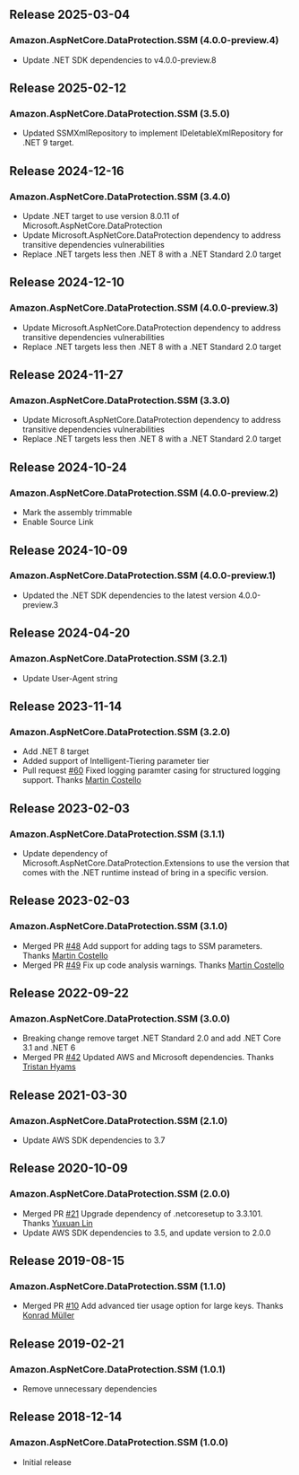 ## Release 2025-03-04

### Amazon.AspNetCore.DataProtection.SSM (4.0.0-preview.4)
* Update .NET SDK dependencies to v4.0.0-preview.8

## Release 2025-02-12

### Amazon.AspNetCore.DataProtection.SSM (3.5.0)
* Updated SSMXmlRepository to implement IDeletableXmlRepository for .NET 9 target.

## Release 2024-12-16

### Amazon.AspNetCore.DataProtection.SSM (3.4.0)
* Update .NET target to use version 8.0.11 of Microsoft.AspNetCore.DataProtection
* Update Microsoft.AspNetCore.DataProtection dependency to address transitive dependencies vulnerabilities
* Replace .NET targets less then .NET 8 with a .NET Standard 2.0 target

## Release 2024-12-10

### Amazon.AspNetCore.DataProtection.SSM (4.0.0-preview.3)
* Update Microsoft.AspNetCore.DataProtection dependency to address transitive dependencies vulnerabilities
* Replace .NET targets less then .NET 8 with a .NET Standard 2.0 target

## Release 2024-11-27

### Amazon.AspNetCore.DataProtection.SSM (3.3.0)
* Update Microsoft.AspNetCore.DataProtection dependency to address transitive dependencies vulnerabilities
* Replace .NET targets less then .NET 8 with a .NET Standard 2.0 target

## Release 2024-10-24

### Amazon.AspNetCore.DataProtection.SSM (4.0.0-preview.2)
* Mark the assembly trimmable
* Enable Source Link

## Release 2024-10-09

### Amazon.AspNetCore.DataProtection.SSM (4.0.0-preview.1)
* Updated the .NET SDK dependencies to the latest version 4.0.0-preview.3

## Release 2024-04-20

### Amazon.AspNetCore.DataProtection.SSM (3.2.1)
* Update User-Agent string

## Release 2023-11-14

### Amazon.AspNetCore.DataProtection.SSM (3.2.0)
* Add .NET 8 target
* Added support of Intelligent-Tiering parameter tier
* Pull request [#60](https://github.com/aws/aws-ssm-data-protection-provider-for-aspnet/pull/60) Fixed logging paramter casing for structured logging support. Thanks [Martin Costello](https://github.com/martincostello)

## Release 2023-02-03

### Amazon.AspNetCore.DataProtection.SSM (3.1.1)
* Update dependency of Microsoft.AspNetCore.DataProtection.Extensions to use the version that comes with the .NET runtime instead of bring in a specific version.

## Release 2023-02-03

### Amazon.AspNetCore.DataProtection.SSM (3.1.0)
* Merged PR [#48](https://github.com/aws/aws-ssm-data-protection-provider-for-aspnet/pull/48) Add support for adding tags to SSM parameters. Thanks [Martin Costello](https://github.com/martincostello)
* Merged PR [#49](https://github.com/aws/aws-ssm-data-protection-provider-for-aspnet/pull/49) Fix up code analysis warnings. Thanks [Martin Costello](https://github.com/martincostello)


## Release 2022-09-22

### Amazon.AspNetCore.DataProtection.SSM (3.0.0)
* Breaking change remove target .NET Standard 2.0 and add .NET Core 3.1 and .NET 6
* Merged PR [#42](https://github.com/aws/aws-ssm-data-protection-provider-for-aspnet/pull/42) Updated AWS and Microsoft dependencies. Thanks [Tristan Hyams](https://github.com/houseofcat)
	
## Release 2021-03-30

### Amazon.AspNetCore.DataProtection.SSM (2.1.0)
* Update AWS SDK dependencies to 3.7

## Release 2020-10-09

### Amazon.AspNetCore.DataProtection.SSM (2.0.0)
* Merged PR [#21](https://github.com/aws/aws-ssm-data-protection-provider-for-aspnet/pull/21) Upgrade dependency of .netcoresetup to 3.3.101. Thanks [Yuxuan Lin](https://github.com/YuxuanLin)
* Update AWS SDK dependencies to 3.5, and update version to 2.0.0

## Release 2019-08-15

### Amazon.AspNetCore.DataProtection.SSM (1.1.0)
* Merged PR [#10](https://github.com/aws/aws-ssm-data-protection-provider-for-aspnet/pull/10) Add advanced tier usage option for large keys. Thanks [Konrad Müller](https://github.com/krdmllr)

## Release 2019-02-21

### Amazon.AspNetCore.DataProtection.SSM (1.0.1)
* Remove unnecessary dependencies

## Release 2018-12-14

### Amazon.AspNetCore.DataProtection.SSM (1.0.0)
* Initial release